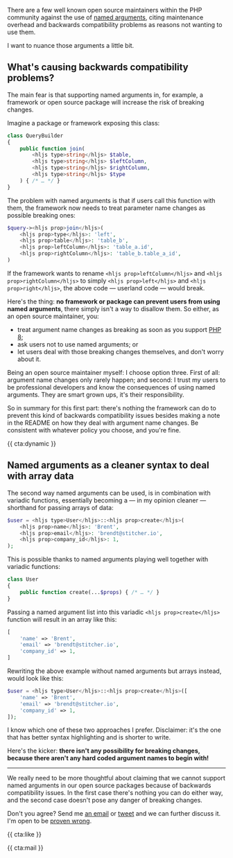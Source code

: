 There are a few well known open source maintainers within the PHP community against the use of [named arguments](/blog/php-8-named-arguments), citing maintenance overhead and backwards compatibility problems as reasons not wanting to use them.

I want to nuance those arguments a little bit.

## What's causing backwards compatibility problems?

The main fear is that supporting named arguments in, for example, a framework or open source package will increase the risk of breaking changes.

Imagine a package or framework exposing this class:

```php
class QueryBuilder
{
    public function join(
        <hljs type>string</hljs> $table, 
        <hljs type>string</hljs> $leftColumn, 
        <hljs type>string</hljs> $rightColumn, 
        <hljs type>string</hljs> $type
    ) { /* … */ }
}
```

The problem with named arguments is that if users call this function with them, the framework now needs to treat parameter name changes as possible breaking ones:

```php
$query-><hljs prop>join</hljs>(
    <hljs prop>type</hljs>: 'left',
    <hljs prop>table</hljs>: 'table_b',
    <hljs prop>leftColumn</hljs>: 'table_a.id',
    <hljs prop>rightColumn</hljs>: 'table_b.table_a_id',
)
```

If the framework wants to rename `<hljs prop>leftColumn</hljs>` and `<hljs prop>rightColumn</hljs>` to simply `<hljs prop>left</hljs>` and `<hljs prop>right</hljs>`, the above code — userland code — would break.

Here's the thing: **no framework or package can prevent users from using named arguments**, there simply isn't a way to disallow them. So either, as an open source maintainer, you:

- treat argument name changes as breaking as soon as you support [PHP 8](/blog/new-in-php-8);
- ask users not to use named arguments; or
- let users deal with those breaking changes themselves, and don't worry about it.

Being an open source maintainer myself: I choose option three. First of all: argument name changes only rarely happen; and second: I trust my users to be professional developers and know the consequences of using named arguments. They are smart grown ups, it's their responsibility.

So in summary for this first part: there's nothing the framework can do to prevent this kind of backwards compatibility issues besides making a note in the README on how they deal with argument name changes. Be consistent with whatever policy you choose, and you're fine.

{{ cta:dynamic }}

## Named arguments as a cleaner syntax to deal with array data

The second way named arguments can be used, is in combination with variadic functions, essentially becoming a — in my opinion cleaner — shorthand for passing arrays of data:

```php
$user = <hljs type>User</hljs>::<hljs prop>create</hljs>(
    <hljs prop>name</hljs>: 'Brent',
    <hljs prop>email</hljs>: 'brendt@stitcher.io',
    <hljs prop>company_id</hljs>: 1,  
);
```

This is possible thanks to named arguments playing well together with variadic functions:

```php
class User
{
    public function create(...$props) { /* … */ }
}
```

Passing a named argument list into this variadic `<hljs prop>create</hljs>` function will result in an array like this:

```php
[
    'name' => 'Brent',
    'email' => 'brendt@stitcher.io',
    'company_id' => 1,  
]
```

Rewriting the above example without named arguments but arrays instead, would look like this:

```php
$user = <hljs type>User</hljs>::<hljs prop>create</hljs>([
    'name' => 'Brent',
    'email' => 'brendt@stitcher.io',
    'company_id' => 1,  
]);
```

I know which one of these two approaches I prefer. Disclaimer: it's the one that has better syntax highlighting and is shorter to write.

Here's the kicker: **there isn't any possibility for breaking changes, because there aren't any hard coded argument names to begin with!** 

---

We really need to be more thoughtful about claiming that we cannot support named arguments in our open source packages because of backwards compatibility issues. In the first case there's nothing you can do either way, and the second case doesn't pose any danger of breaking changes.

Don't you agree? Send me [an email](mailto:brendt@stitcher.io) or [tweet](https://twitter.com/brendt_gd) and we can further discuss it. I'm open to be [proven wrong](/blog/rational-thinking).

{{ cta:like }}

{{ cta:mail }}
